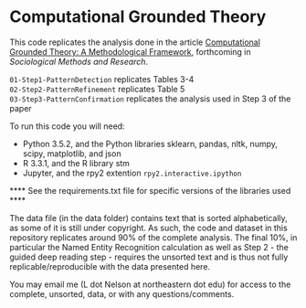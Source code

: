 # Computational Grounded Theory
This code replicates the analysis done in the article [Computational Grounded Theory: A Methodological Framework](https://drive.google.com/file/d/0BxI6W5IIG74FeEtGbjQ0WF9uM0U/view?usp=sharing), forthcoming in *Sociological Methods and Research*.


`01-Step1-PatternDetection` replicates Tables 3-4  
`02-Step2-PatternRefinement` replicates Table 5  
`03-Step3-PatternConfirmation` replicates the analysis used in Step 3 of the paper  

To run this code you will need: 

* Python 3.5.2, and the Python libraries sklearn, pandas, nltk, numpy, scipy, matplotlib, and json
* R 3.3.1, and the R library stm
* Jupyter, and the rpy2 extention `rpy2.interactive.ipython`

**** See the requirements.txt file for specific versions of the libraries used ****

The data file (in the data folder) contains text that is sorted alphabetically, as some of it is still under copyright. As such, the code and dataset in this repository replicates around 90% of the complete analysis. The final 10%, in particular the Named Entity Recognition calculation as well as Step 2 - the guided deep reading step - requires the unsorted text and is thus not fully replicable/reproducible with the data presented here. 

You may email me (L dot Nelson at northeastern dot edu) for access to the complete, unsorted, data, or with any questions/comments.
